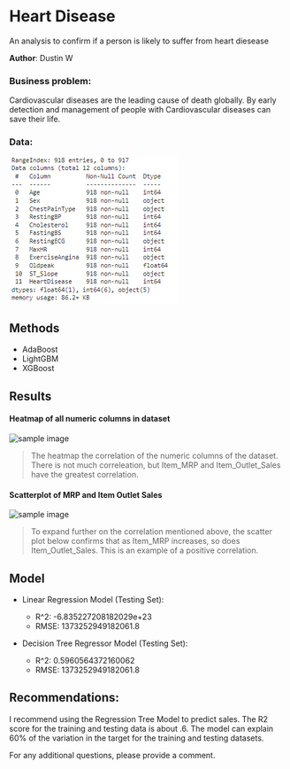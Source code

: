 # Heart Disease
An analysis to confirm if a person is likely to suffer from heart diesease

**Author**: Dustin W

### Business problem:

Cardiovascular diseases are the leading cause of death globally. By early detection and management of people with Cardiovascular diseases can save their life.


### Data:
![sample image](heartd_1.png)


## Methods
- AdaBoost
- LightGBM
- XGBoost

## Results




#### Heatmap of all numeric columns in dataset
![sample image](download_1.png)

> The heatmap the correlation of the numeric columns of the dataset. There is not much correleation, but Item_MRP and Item_Outlet_Sales have the greatest correlation.
#### Scatterplot of MRP and Item Outlet Sales
![sample image](download_2.png)

> To expand further on the correlation mentioned above, the scatter plot below confirms that as Item_MRP increases, so does Item_Outlet_Sales. This is an example of a positive correlation.
## Model

- Linear Regression Model (Testing Set):
  - R^2: -6.835227208182029e+23
  - RMSE: 1373252949182061.8

- Decision Tree Regressor Model (Testing Set):
  - R^2: 0.5960564372160062
  - RMSE: 1373252949182061.8


## Recommendations:

I recommend using the Regression Tree Model to predict sales. The R2 score for the training and testing data is about .6. The model can explain 60% of the variation in the target for the training and testing datasets.



For any additional questions, please provide a comment.
